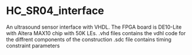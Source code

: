 # HC_SR04_interface
An ultrasound sensor interface with VHDL. The FPGA board is DE10-Lite with Altera MAX10 chip with 50K LEs.
.vhd files contains the vdhl code for the diffrent components of the construction
.sdc file contains timing constraint parameters
